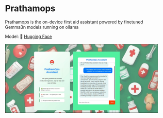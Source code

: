 # Prathamops

Prathamops is the on-device first aid assistant powered by finetuned Gemma3n models running on ollama

Model: 🤗 <a href="https://huggingface.co/collections/viveksil/prathamops-68926bbee736c07ba081993d">Hugging Face</a> <br>
<br>
[![Watch the video](https://github.com/VivekSil/prathamops/blob/main/media/demo.png)](https://github.com/VivekSil/prathamops/blob/main/media/demo.webm)
